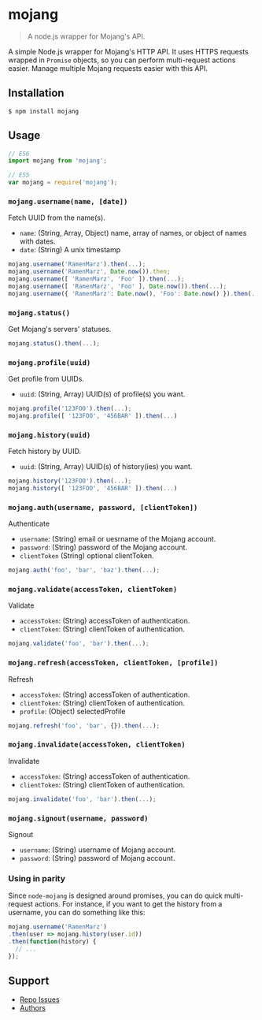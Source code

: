 mojang
======
> A node.js wrapper for Mojang's API.

A simple Node.js wrapper for Mojang's HTTP API.  It uses HTTPS requests wrapped in `Promise` objects, so you can perform multi-request actions easier.  Manage multiple Mojang requests easier with this API.

## Installation
```shell
$ npm install mojang
```

## Usage
```javascript
// ES6
import mojang from 'mojang';

// ES5
var mojang = require('mojang');
```

### `mojang.username(name, [date])`
Fetch UUID from the name(s).
 - `name`: (String, Array, Object) name, array of names, or object of names with dates.
 - `date`: (String) A unix timestamp

```javascript
mojang.username('RamenMarz').then(...);
mojang.username('RamenMarz', Date.now()).then;
mojang.username([ 'RamenMarz', 'Foo' ]).then(...);
mojang.username([ 'RamenMarz', 'Foo' ], Date.now()).then(...);
mojang.username({ 'RamenMarz': Date.now(), 'Foo': Date.now() }).then(...);
```

### `mojang.status()`
Get Mojang's servers' statuses.

```javascript
mojang.status().then(...);
```

### `mojang.profile(uuid)`
Get profile from UUIDs.
 - `uuid`: (String, Array) UUID(s) of profile(s) you want.

```javascript
mojang.profile('123FOO').then(...);
mojang.profile([ '123FOO', '456BAR' ]).then(...)
```

### `mojang.history(uuid)`
Fetch history by UUID.
 - `uuid`: (String, Array) UUID(s) of history(ies) you want.

```javascript
mojang.history('123FOO').then(...);
mojang.history([ '123FOO', '456BAR' ]).then(...)
```

### `mojang.auth(username, password, [clientToken])`
Authenticate
 - `username`: (String) email or uesrname of the Mojang account.
 - `password`: (String) password of the Mojang account.
 - `clientToken` (String) optional clientToken.

```javascript
mojang.auth('foo', 'bar', 'baz').then(...);
```

### `mojang.validate(accessToken, clientToken)`
Validate
 - `accessToken`: (String) accessToken of authentication.
 - `clientToken`: (String) clientToken of authentication.

```javascript
mojang.validate('foo', 'bar').then(...);
```

### `mojang.refresh(accessToken, clientToken, [profile])`
Refresh
 - `accessToken`: (String) accessToken of authentication.
 - `clientToken`: (String) clientToken of authentication.
 - `profile`: (Object) selectedProfile

```javascript
mojang.refresh('foo', 'bar', {}).then(...);
```

### `mojang.invalidate(accessToken, clientToken)`
Invalidate
 - `accessToken`: (String) accessToken of authentication.
 - `clientToken`: (String) clientToken of authentication.

```javascript
mojang.invalidate('foo', 'bar').then(...);
```


### `mojang.signout(username, password)`
Signout
 - `username`: (String) username of Mojang account.
 - `password`: (String) password of Mojang account.

### Using in parity
Since `node-mojang` is designed around promises, you can do quick multi-request actions.  For instance, if you want to get the history from a username, you can do something like this:
```javascript
mojang.username('RamenMarz')
.then(user => mojang.history(user.id))
.then(function(history) {
  // ...
});
```

## Support
 - [Repo Issues](https://github.com/jamen/node-mojang/issues)
 - [Authors](#Credits)


 [license]: LICENSE
